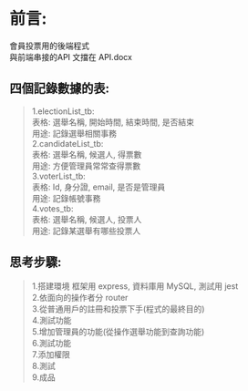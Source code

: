 <h1>前言:</h1>

會員投票用的後端程式  
與前端串接的API 文擋在 API.docx

<h2>四個記錄數據的表:</h2> 

>1.electionList_tb:   
表格: 選舉名稱, 開始時間, 結束時間, 是否結束  
用途: 記錄選舉相關事務  
2.candidateList_tb:   
表格: 選舉名稱, 候選人, 得票數  
用途: 方便管理員常常查得票數   
3.voterList_tb:   
表格: Id, 身分證, email, 是否是管理員  
用途: 記錄帳號事務  
4.votes_tb:   
表格: 選舉名稱, 候選人, 投票人  
用途: 記錄某選舉有哪些投票人   

<h2>思考步驟:  </h2> 

>1.搭建環境 框架用 express, 資料庫用 MySQL, 測試用 jest  
>2.依面向的操作者分 router   
>3.從普通用戶的註冊和投票下手(程式的最終目的)   
>4.測試功能    
>5.增加管理員的功能(從操作選舉功能到查詢功能)  
>6.測試功能  
>7.添加權限  
>8.測試  
>9.成品 
